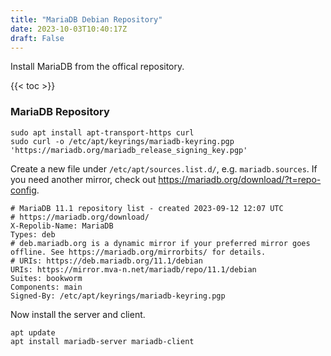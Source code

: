 ```yaml
---
title: "MariaDB Debian Repository"
date: 2023-10-03T10:40:17Z
draft: False
---
```


Install MariaDB from the offical repository.

{{< toc >}}

### MariaDB Repository
```plain
sudo apt install apt-transport-https curl
sudo curl -o /etc/apt/keyrings/mariadb-keyring.pgp 'https://mariadb.org/mariadb_release_signing_key.pgp'
```

Create a new file under `/etc/apt/sources.list.d/`, e.g. `mariadb.sources`. If you need another mirror, check out https://mariadb.org/download/?t=repo-config.
```
# MariaDB 11.1 repository list - created 2023-09-12 12:07 UTC
# https://mariadb.org/download/
X-Repolib-Name: MariaDB
Types: deb
# deb.mariadb.org is a dynamic mirror if your preferred mirror goes offline. See https://mariadb.org/mirrorbits/ for details.
# URIs: https://deb.mariadb.org/11.1/debian
URIs: https://mirror.mva-n.net/mariadb/repo/11.1/debian
Suites: bookworm
Components: main
Signed-By: /etc/apt/keyrings/mariadb-keyring.pgp
```

Now install the server and client.
```
apt update
apt install mariadb-server mariadb-client
```